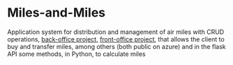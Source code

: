 # Miles-and-Miles
Application system for distribution and management of air miles with CRUD operations, [back-office project](https://cinelairmilesbackoffice2020.azurewebsites.net/), [front-office
project](https://cinelairmilesfrontoffice.azurewebsites.net/), that allows the client to buy and transfer miles, among others (both public on azure) and in the flask API some methods, in Python, to calculate miles
